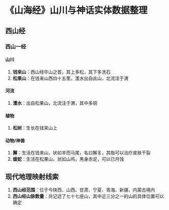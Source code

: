 # 《山海经》山川与神话实体数据整理

## 西山经

### 西山一经

#### 山川
1. **钱来山**：西山经华山之首，其上多松，其下多洗石
2. **松果山**：在钱来山西四十五里，濩水出自此山，北流注于渭

#### 河流
1. **濩水**：出自松果山，北流注于渭，其中多铜

#### 植物
1. **松树**：生长在钱来山上

#### 动物/神兽
1. **獬**：生活在钱来山，状如羊而马尾，名曰獬豸，其脂可以治疗皮肤干裂
2. **蝮蛇**：生活在松果山，状如山鸡，黑身赤足，可以已月蚀

## 现代地理映射线索

1. **西山经范围**：位于今陕西、山西、甘肃、宁夏、青海、新疆、内蒙古境内
2. **西山经山脉数量**：共记述了七十七座山，其中近三分之一的山的具体位置可以确定
